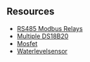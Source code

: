## Resources
* [RS485 Modbus Relays](https://github.com/fdobrovolny/RS485-relay-board)
* [Multiple DS18B20](https://www.hackster.io/vinayyn/multiple-ds18b20-temp-sensors-interfacing-with-raspberry-pi-d8a6b0)
* [Mosfet](https://dordnung.de/raspberrypi-ledstrip/)
* [Waterlevelsensor](https://forum-raspberrypi.de/forum/thread/59974-0-bis-180-ohm-tankgeber-mit-raspberry-nutzen/)